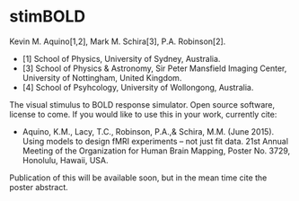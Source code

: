 # stimBOLD
Kevin M. Aquino[1,2],
Mark M. Schira[3],
P.A. Robinson[2].

+ [1] School of Physics, University of Sydney, Australia.
+ [3] School of Physics & Astronomy, Sir Peter Mansfield Imaging Center, University of Nottingham, United Kingdom.
+ [4] School of Psyhcology, University of Wollongong, Australia.

The visual stimulus to BOLD response simulator. Open source software, license to come. If you would like to use this in your work, currently cite:

- Aquino, K.M., Lacy, T.C., Robinson, P.A.,& Schira, M.M. (June 2015). Using models to design fMRI experiments – not just fit data. 21st Annual Meeting of the Organization for Human Brain Mapping, Poster No. 3729, Honolulu, Hawaii, USA.

Publication of this will be available soon, but in the mean time cite the poster abstract.

